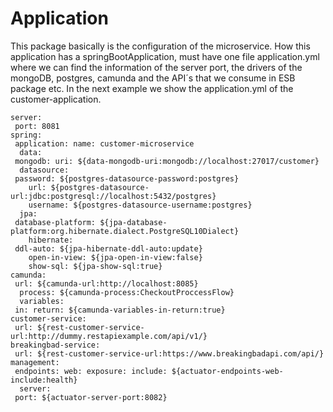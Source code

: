 # Application

This package basically is the configuration of the microservice. How this application has a springBootApplication, must have one file application.yml where we can find the information of the server port, the drivers of the mongoDB, postgres, camunda and the API´s that we consume in ESB package etc.
In the next example we show the application.yml of the customer-application.

```
server:  
 port: 8081  
spring:  
 application: name: customer-microservice  
  data:  
 mongodb: uri: ${data-mongodb-uri:mongodb://localhost:27017/customer}  
  datasource:  
 password: ${postgres-datasource-password:postgres}  
    url: ${postgres-datasource-url:jdbc:postgresql://localhost:5432/postgres}  
    username: ${postgres-datasource-username:postgres}  
  jpa:  
 database-platform: ${jpa-database-platform:org.hibernate.dialect.PostgreSQL10Dialect}  
    hibernate:  
 ddl-auto: ${jpa-hibernate-ddl-auto:update}  
    open-in-view: ${jpa-open-in-view:false}  
    show-sql: ${jpa-show-sql:true}  
camunda:  
 url: ${camunda-url:http://localhost:8085}  
  process: ${camunda-process:CheckoutProccessFlow}  
  variables:  
 in: return: ${camunda-variables-in-return:true}  
customer-service:  
 url: ${rest-customer-service-url:http://dummy.restapiexample.com/api/v1/}  
breakingbad-service:  
 url: ${rest-customer-service-url:https://www.breakingbadapi.com/api/}  
management:  
 endpoints: web: exposure: include: ${actuator-endpoints-web-include:health}  
  server:  
 port: ${actuator-server-port:8082}
 ```

